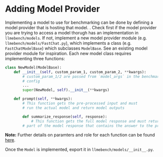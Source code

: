 <!---# Adding Model Provider ([See Demo](https://youtu.be/J5H-BD8HQsk?feature=shared)) -->
# Adding Model Provider

Implementing a model to use for benchmarking can be done by defining a model provider that is hosting that model. . Check first if the model provider you are trying to access a model thorugh has an implementation in `llmebench/models`. If not, implement a new model provider module (e.g. `llmebench/models/FastChat.py`), which implements a class (e.g. `FastChatModelBase`) which subclasses `ModelBase`. See an existing model provider module for inspiration. Each new model class requires implementing three functions:

```python
class NewModel(ModelBase):
	def __init__(self, custom_param_1, custom_param_2, **kwargs):
		# custom_param_1/2 are passed from `model_args` in the benchmark
		# config
		...
		super(NewModel, self).__init__(**kwargs)

	def prompt(self, **kwargs):
		# This function gets the pre-processed input and must
		# run the actual model and return model outputs

    	def summarize_response(self, response):
        	# This function gets the full model response and must return the 
		# part of the model response that contains the answer to the prompt
```

**Note:** Further details on paramters and role for each function can be found [here](llmebench/models/model_base.py).

Once the `Model` is implemented, export it in `llmebench/models/__init__.py`.
